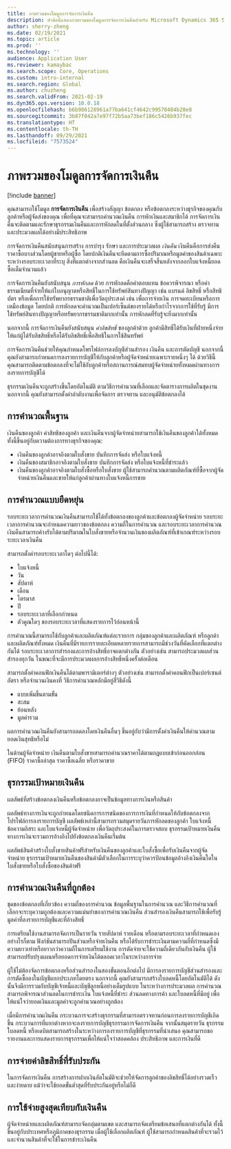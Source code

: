 ```yaml
---
title: ภาพรวมของโมดูลการจัดการเงินคืน
description: หัวข้อนี้แสดงภาพรวมของโมดูลการจัดการเงินคืนสำหรับ Microsoft Dynamics 365 Supply Chain Management
author: sherry-zheng
ms.date: 02/19/2021
ms.topic: article
ms.prod: ''
ms.technology: ''
audience: Application User
ms.reviewer: kamaybac
ms.search.scope: Core, Operations
ms.custom: intro-internal
ms.search.region: Global
ms.author: chuzheng
ms.search.validFrom: 2021-02-19
ms.dyn365.ops.version: 10.0.18
ms.openlocfilehash: b6b986128961a77ba641cf4642c99578484b28e8
ms.sourcegitcommit: 3b87f042a7e97f72b5aa73bef186c5426b937fec
ms.translationtype: HT
ms.contentlocale: th-TH
ms.lasthandoff: 09/29/2021
ms.locfileid: "7573524"
---
```

# <a name="rebate-management-module-overview"></a>ภาพรวมของโมดูลการจัดการเงินคืน

[!include [banner](../includes/banner.md)]

คุณสามารถใช้โมดูล **การจัดการเงินคืน** เพื่อสร้างสัญญา ข้อตกลง หรือข้อตกลงระหว่างธุรกิจของคุณกับลูกค้าหรือผู้จัดส่งของคุณ เพื่อที่คุณจะสามารถคํานวณเงินคืน การหักเงินและสมาชิกได้ การจัดการเงินคืนจะติดตามและรักษาธุรกรรมเงินคืนและการหักลดในที่ตั้งส่วนกลาง ซึ่งผู้ใช้สามารถสร้าง ตรวจทาน และประมวลผลได้อย่างมีประสิทธิภาพ

การจัดการเงินคืนสนับสนุนการสร้าง การบํารุง รักษา และการประมวลผล *เงินคืน* เงินคืนคือการส่งคืนราคาซื้อบางส่วนโดยผู้ขายหรือผู้ซื้อ โดยปกติเงินคืนจะยึดตามการซื้อปริมาณหรือมูลค่าของสินค้าเฉพาะระหว่างรอบระยะเวลาที่ระบุ สิ่งที่แตกต่างจากส่วนลด คือเงินคืนจะเสร็จสิ้นหลังจากออกใบแจ้งหนี้ยอดซื้อเต็มจํานวนแล้ว

การจัดการเงินคืนยังสนับสนุน *การหักลด* ด้วย การหักลดคือค่าตอบแทน ข้อควรพิจารณา หรือค่าธรรมเนียมที่จ่ายให้แก่ใบอนุญาตหรือสิทธิ์ในการใช้ทรัพย์สินทางปัญญา เช่น แบรนด์ ลิขสิทธิ์ หรือสิทธิบัตร หรือเพื่อการใช้ทรัพยากรธรรมชาติเพื่อวัตถุประสงค์ เช่น เพื่อการจ่ายเงิน การจดทะเบียนหรือการเหมืองข้อมูล โดยปกติ การหักลดจะคํานวณเป็นเปอร์เซ็นต์ของรายได้หรือกําไรจากการใช้ที่รับรู้ มีการใช้ทรัพย์สินทางปัญญาหรือทรัพยากรธรรมชาติมากเท่านั้น การหักลดที่รับรู้จะยิ่งมากเท่านั้น

นอกจากนี้ การจัดการเงินคืนยังสนับสนุน *ค่าลิขสิทธิ์* ของลูกค้าด้วย ลูกค้ามีสิทธิ์ได้รับเงินที่ฝ่ายหนึ่งจ่ายให้แก่ผู้ได้รับลิขสิทธิ์หรือได้รับลิขสิทธิ์เพื่อสิทธิในการใช้สินทรัพย์

การจัดการเงินคืนช่วยให้คุณกําหนดโพรไฟล์การลงบัญชีส่วนสํารอง เงินคืน และการตัดบัญชี นอกจากนี้ คุณยังสามารถกําหนดการลงรายการบัญชีให้กับลูกค้าหรือผู้จัดจำหน่ายเฉพาะรายหนึ่งๆ ได้ ด้วยวิธีนี้ คุณสามารถติดตามข้อตกลงที่จะไม่ใช้กับลูกค้าหรือสถานการณ์สมทบผู้จัดจำหน่ายทั้งหมดผ่านทางการลงรายการบัญชีได้

ธุรกรรมเงินคืนจะถูกสร้างขึ้นโดยอัตโนมัติ ตามวิธีการคํานวณที่เลือกและจัดตารางการผลิตในชุดงาน นอกจากนี้ คุณยังสามารถตั้งค่าลำดับงานเพื่อจัดการ ตรวจทาน และอนุมัติข้อตกลงได้

## <a name="basis-calculation"></a>การคำนวณพื้นฐาน

เงินคืนของลูกค้า ค่าสิทธิของลูกค้า และเงินคืนจากผู้จัดจำหน่ายสามารถใช้เงินคืนของลูกค้าได้ทั้งหมด ทั้งนี้ขึ้นอยู่กับความต้องการทางธุรกิจของคุณ:

- เงินคืนของลูกค้าอาจอิงตามใบสั่งขาย บันทึกการจัดส่ง หรือใบแจ้งหนี้
- เงินคืนของสมาชิกอาจอิงตามใบสั่งขาย บันทึกการจัดส่ง หรือใบแจ้งหนี้ที่ชำระแล้ว
- เงินคืนของลูกค้าอาจอิงตามใบสั่งซื้อหรือใบสั่งขาย ผู้ใช้สามารถคํานวณตามผลิตภัณฑ์ที่ซื้อจากผู้จัดจำหน่ายเงินคืนและขายให้แก่ลูกค้าผ่านทางใบแจ้งหนี้การขาย

## <a name="flexible-calculations"></a>การคํานวณแบบยืดหยุ่น

รอบระยะเวลาการคํานวณเงินคืนสามารถใช้ได้ทั้งข้อตกลงของลูกค้าและข้อตกลงผู้จัดจำหน่าย รอบระยะเวลาการคํานวณจะกําหนดความยาวของข้อตกลง ความถี่ในการคํานวณ และรอบระยะเวลาการคํานวณ เงินคืนสามารถค้างรับได้ตามปริมาณในใบสั่งขายหรือจํานวนเงินของผลิตภัณฑ์ที่เข้าเกณฑ์ระหว่างรอบระยะเวลาเงินคืน

สามารถตั้งค่ารอบระยะเวลาใดๆ ต่อไปนี้ได้:

- ใบแจ้งหนี้
- วัน
- สัปดาห์
- เดือน
- ไตรมาส
- ปี
- รอบระยะเวลาที่เลือกกำหนด
- ตัวคูณใดๆ ของรอบระยะเวลาที่แสดงรายการไว้ก่อนหน้านี้

การคํานวณนี้สามารถใช้กับลูกค้าและผลิตภัณฑ์แต่ละรายการ กลุ่มของลูกค้าและผลิตภัณฑ์ หรือลูกค้าและผลิตภัณฑ์ทั้งหมด เงินคืนที่มีรายการรายละเอียดหลายรายการสามารถมีช่วงวันที่คัดเลือกที่แตกต่างกันได้ รอบระยะเวลาการสํารองและการอ้างสิทธิ์อาจแตกต่างกัน ตัวอย่างเช่น สามารถประมวลผลส่วนสํารองทุกวัน ในขณะที่จะมีการประมวลผลการอ้างสิทธิ์หนึ่งครั้งต่อเดือน

สามารถตั้งค่าคอนฟิกเงินคืนได้ตามพารามิเตอร์ต่างๆ ตัวอย่างเช่น สามารถตั้งค่าคอนฟิกเป็นเปอร์เซนต์ อัตรา หรือจํานวนเงินคงที่ วิธีการคํานวณหลักมีอยู่สี่วิธีดังนี้

- แบบเพิ่มขึ้นตามขั้น
- สะสม
- ย้อนหลัง
- มูลค่ารวม

ผลการคํานวณเงินคืนยังสามารถลดลงโดยเงินคืนอื่นๆ ขึ้นอยู่กับว่ามีการตั้งค่าเงินคืนให้คํานวณตามยอดเงินสุทธิหรือไม่

ในด้านผู้จัดจำหน่าย เงินคืนตามใบสั่งขายสามารถคํานวณราคาได้ตามกฎแบบเข้าก่อนออกก่อน (FIFO) ราคาซื้อล่าสุด ราคาซื้อเฉลี่ย หรือราคาขาย

## <a name="rebate-target-transactions"></a>ธุรกรรมเป้าหมายเงินคืน

ผลลัพธ์ที่สร้างข้อตกลงเงินคืนหรือข้อตกลงอาจเป็นข้อมูลทางการเงินหรือสินค้า

ผลลัพธ์ทางการเงินจะถูกกําหนดโดยชนิดการการชนิดของการการเงินที่กําหนดให้กับข้อตกลงจากโปรไฟล์การลงรายการบัญชี ผลลัพธ์เหล่านี้สามารถรวมสมุดรายวันการหักลดของลูกค้า ใบแจ้งหนี้ข้อความอิสระ และใบแจ้งหนี้ผู้จัดจำหน่าย เพื่อวัตถุประสงค์ในการตรวจสอบ ธุรกรรมเป้าหมายเงินคืนทางการเงินจะรวมการอ้างอิงไปยังข้อตกลงเงินคืนเริ่มต้น

ผลลัพธ์สินค้าสร้างใบสั่งขายสินค้าฟรีสำหรับเงินคืนของลูกค้าและใบสั่งซื้อเพื่อรับเงินคืนจากผู้จัดจำหน่าย ธุรกรรมเป้าหมายเงินคืนของสินค้ามีตัวเลือกในการระบุว่าควรป้อนข้อมูลอ้างอิงเงินคืนใดในใบสั่งขายหรือใบสั่งซื้อของสินค้าฟรี

## <a name="accurate-rebate-calculations"></a>การคํานวณเงินคืนที่ถูกต้อง

ชุดของข้อตกลงที่เกี่ยวข้อง ความถี่ของการคํานวณ ข้อมูลพื้นฐานในการคํานวณ และวิธีการคํานวณที่เลือกจะระบุความถูกต้องและความแม่นยําของการคํานวณเงินคืน ส่วนสํารองเงินคืนสามารถใช้เพื่อรับรู้มูลค่าที่ลงรายการบัญชีและที่อ้างสิทธิ์

การเตรียมใช้งานสามารถจัดการเป็นรายวัน รายสัปดาห์ รายเดือน หรือตามรอบระยะเวลาที่กำหนดเอง อย่างไรก็ตาม ฟังก์ชันสามารถปันส่วนหรือจ่ายเงินคืน หรือได้รับการชำระเงินตามความถี่ที่กําหนดซึ่งมีความยาวเท่าหรือยาวกว่าความถี่ในการเตรียมใช้งาน การตัดจ่ายจะใช้ความถี่เดียวกันกับเงินคืน ผู้ใช้สามารถปรับปรุงแผนหรือยอดการจ่ายเงินได้ตลอดเวลาในระหว่างการจ่าย

ผู้ใช้ไม่ต้องจัดการข้อตกลงหรือส่วนสํารองในสองขั้นตอนอีกต่อไป มีการลงรายการบัญชีส่วนสํารองและการตัดซื้อลงในบัญชีแยกประเภทโดยตรง นอกจากนี้ คุณยังสามารถสร้างใบลดหนี้โดยอัตโนมัติได้ ดังนั้นจึงมีการรวมกับบัญชีเจ้าหนี้และบัญชีลูกหนี้อย่างเต็มรูปแบบ ในระหว่างการประมวลผล การคํานวณสามารถพิจารณาส่วนลดในการชําระเงิน ใบแจ้งหนี้ที่ชําระ ส่วนลดทางการค้า และใบลดหนี้ที่มีอยู่ เพื่อให้แน่ใจว่ายอดเงินและมูลค่าจะถูกคํานวณอย่างถูกต้อง

เมื่อมีการคํานวณเงินคืน กระบวนการจะสร้างธุรกรรมที่สามารถตรวจทานก่อนการลงรายการบัญชีเกิดขึ้น กระบวนการที่แยกต่างหากจะลงรายการบัญชีธุรกรรมการจัดการเงินคืน จากนั้นสมุดรายวัน ธุรกรรมใบลดหนี้ หรือเดบิตสามารถสร้างในระหว่างการลงรายการบัญชีที่ธุรกรรมที่นําเสนอ คุณสามารถขอรายงานและการแสดงรายการธุรกรรมเพื่อให้แน่ใจว่าสอดคล้อง ประสิทธิภาพ และการเงินที่ดี

## <a name="guaranteed-royalty-payments"></a>การจ่ายค่าลิขสิทธิ์ที่รับประกัน

ในการจัดการเงินคืน การสร้างการฝากเงินอัตโนมัติจะช่วยให้จัดการลูกค้าของลิขสิทธิ์ได้อย่างรวดเร็วและง่ายดาย แม้ว่าจะใช้ยอดขั้นต่ำสุดที่รับประกันอยู่หรือไม่ก็ดี

## <a name="maximizing-spend-versus-rebates"></a>การใช้จ่ายสูงสุดเทียบกับเงินคืน

ผู้จัดจำหน่ายและผลิตภัณฑ์สามารถจัดกลุ่มตามเขต และสามารถจัดเตรียมข้อเสนอที่แตกต่างกันได้ ทั้งนี้ขึ้นอยู่กับประเทศหรือภูมิภาคของธุรกรรม เมื่อผู้ใช้เลือกผลิตภัณฑ์ ผู้ใช้สามารถกําหนดสินค้าที่จะรวมไว้และจํานวนสินค้าที่จะใช้ในการชําระเงินคืน
